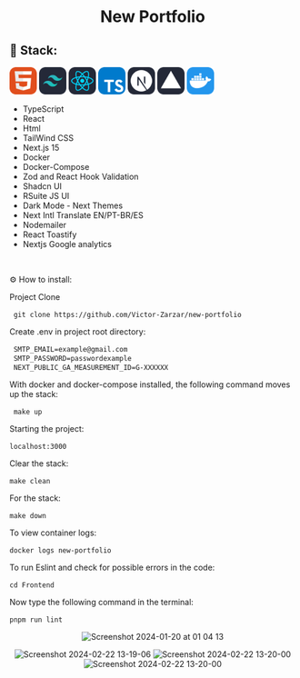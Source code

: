 <h1 align="center" id="header">
 New Portfolio
</h1>

<h2 id="stack">
🤖 Stack:
</h2>
<p>
<img src="https://github.com/tandpfun/skill-icons/blob/main/icons/HTML.svg" width="48" title="Html"> <img src="https://github.com/tandpfun/skill-icons/blob/main/icons/TailwindCSS-Dark.svg" width="48" title="TailWindCss">
<img src="https://github.com/tandpfun/skill-icons/blob/main/icons/React-Dark.svg" width="48" title="React.Js">  <img src="https://github.com/tandpfun/skill-icons/blob/main/icons/TypeScript.svg" width="48" title="TypeScript">
<img src="https://github.com/tandpfun/skill-icons/blob/main/icons/NextJS-Dark.svg" width="48" title="Next.Js">  <img src="https://github.com/tandpfun/skill-icons/blob/main/icons/Vercel-Dark.svg" width="48"  title="Vercel"> 
<img src="https://github.com/tandpfun/skill-icons/blob/main/icons/Docker.svg" width="48" title="Docker">
</p>

- TypeScript
- React
- Html
- TailWind CSS
- Next.js 15 
- Docker
- Docker-Compose
- Zod and React Hook Validation
- Shadcn UI
- RSuite JS UI
- Dark Mode - Next Themes
- Next Intl Translate EN/PT-BR/ES
- Nodemailer
- React Toastify
- Nextjs Google analytics
  
<br />

⚙️ How to install:

Project Clone

     git clone https://github.com/Victor-Zarzar/new-portfolio

Create .env in project root directory:

     SMTP_EMAIL=example@gmail.com
     SMTP_PASSWORD=passwordexample
     NEXT_PUBLIC_GA_MEASUREMENT_ID=G-XXXXXX       

With docker and docker-compose installed, the following command moves up the stack:

     make up

Starting the project:

    localhost:3000

Clear the stack:

    make clean

For the stack:
   
    make down

To view container logs:
   
    docker logs new-portfolio

To run Eslint and check for possible errors in the code:

    cd Frontend

Now type the following command in the terminal:

    pnpm run lint
            

<p align="center">
  <img src="https://github.com/user-attachments/assets/2ce59f47-1454-47d4-b180-79abc964fa8d" width="1000" height="500" alt="Screenshot 2024-01-20 at 01 04 13">
</p>

<p align="center">
  <img src="https://github.com/user-attachments/assets/413a3c7f-fe53-4411-b762-da0bd84e6de1" alt="Screenshot 2024-02-22 13-19-06" width="270px" height="450px"> 
  <img src="https://github.com/user-attachments/assets/1a536d36-62ad-46c1-b44b-93bed6792226" alt="Screenshot 2024-02-22 13-20-00" width="270px" height="450px">
  <img src="https://github.com/user-attachments/assets/c1f47389-0d39-4fed-8157-606fd4a01f90" alt="Screenshot 2024-02-22 13-20-00" width="270px" height="450px">
</p>